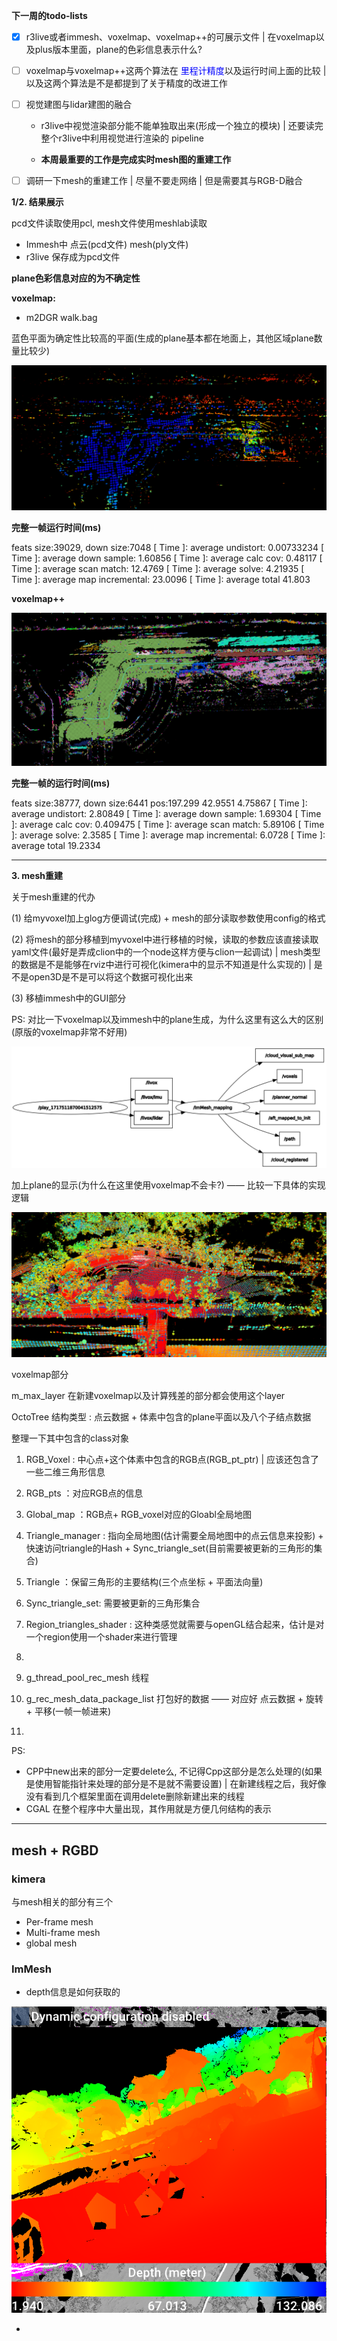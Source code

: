 

**下一周的todo-lists**

- [x] r3live或者immesh、voxelmap、voxelmap++的可展示文件 | 在voxelmap以及plus版本里面，plane的色彩信息表示什么? 
- [ ] voxelmap与voxelmap++这两个算法在 <font color=blue>里程计精度</font>以及运行时间上面的比较 | 以及这两个算法是不是都提到了关于精度的改进工作
- [ ] 视觉建图与lidar建图的融合

  - r3live中视觉渲染部分能不能单独取出来(形成一个独立的模块) | 还要读完整个r3live中利用视觉进行渲染的 pipeline

  - **本周最重要的工作是完成实时mesh图的重建工作**
- [ ] 调研一下mesh的重建工作 | 尽量不要走网络 | 但是需要其与RGB-D融合



**1/2.  结果展示**

pcd文件读取使用pcl, mesh文件使用meshlab读取

- Immesh中 点云(pcd文件) mesh(ply文件)
- r3live 保存成为pcd文件



**plane色彩信息对应的为不确定性**

**voxelmap:**

- m2DGR walk.bag

蓝色平面为确定性比较高的平面(生成的plane基本都在地面上，其他区域plane数量比较少)

![image-20240603154338475](figure/image-20240603154338475.png)

**完整一帧运行时间(ms)**

feats size:39029, down size:7048
[ Time ]: average undistort: 0.00733234
[ Time ]: average down sample: 1.60856
[ Time ]: average calc cov: 0.48117
[ Time ]: average scan match: 12.4769
[ Time ]: average solve: 4.21935
[ Time ]: average map incremental: 23.0096
[ Time ]:  average total 41.803



**voxelmap++**

![image-20240603163228861](figure/image-20240603163228861.png)



**完整一帧的运行时间(ms)**

feats size:38777, down size:6441
pos:197.299 42.9551 4.75867
[ Time ]: average undistort: 2.80849
[ Time ]: average down sample: 1.69304
[ Time ]: average calc cov: 0.409475
[ Time ]: average scan match: 5.89106
[ Time ]: average solve: 2.3585
[ Time ]: average map incremental: 6.0728
[ Time ]:  average total 19.2334





****



**3. mesh重建**

关于mesh重建的代办

(1) 给myvoxel加上glog方便调试(完成) + mesh的部分读取参数使用config的格式

(2) 将mesh的部分移植到myvoxel中进行移植的时候，读取的参数应该直接读取yaml文件(最好是弄成clion中的一个node这样方便与clion一起调试) | mesh类型的数据是不是能够在rviz中进行可视化(kimera中的显示不知道是什么实现的) | 是不是open3D是不是可以将这个数据可视化出来

(3)  移植immesh中的GUI部分

PS: 对比一下voxelmap以及immesh中的plane生成，为什么这里有这么大的区别(原版的voxelmap非常不好用)





![image-20240604224034465](figure/image-20240604224034465.png)





加上plane的显示(为什么在这里使用voxelmap不会卡?) —— 比较一下具体的实现逻辑

![image-20240605104608598](figure/image-20240605104608598.png)





voxelmap部分

m_max_layer  在新建voxelmap以及计算残差的部分都会使用这个layer

OctoTree 结构类型 : 点云数据 + 体素中包含的plane平面以及八个子结点数据











整理一下其中包含的class对象



1.  RGB_Voxel : 中心点+这个体素中包含的RGB点(RGB_pt_ptr) | 应该还包含了一些二维三角形信息
2.  RGB_pts ：对应RGB点的信息

3. Global_map ：RGB点+ RGB_voxel对应的Gloabl全局地图
4. Triangle_manager : 指向全局地图(估计需要全局地图中的点云信息来投影) + 快速访问triangle的Hash + Sync_triangle_set(目前需要被更新的三角形的集合)
5. Triangle ：保留三角形的主要结构(三个点坐标 + 平面法向量)
6. Sync_triangle_set: 需要被更新的三角形集合
7. Region_triangles_shader : 这种类感觉就需要与openGL结合起来，估计是对一个region使用一个shader来进行管理
8. 



1. g_thread_pool_rec_mesh 线程

2. g_rec_mesh_data_package_list 打包好的数据 —— 对应好 点云数据 + 旋转 + 平移(一帧一帧进来)

3. 









PS:

- CPP中new出来的部分一定要delete么, 不记得Cpp这部分是怎么处理的(如果是使用智能指针来处理的部分是不是就不需要设置) | 在新建线程之后，我好像没有看到几个框架里面在调用delete删除新建出来的线程
- CGAL 在整个程序中大量出现，其作用就是方便几何结构的表示

















****





## mesh + RGBD

### kimera

与mesh相关的部分有三个

- Per-frame mesh
- Multi-frame mesh
- global mesh



### ImMesh

- depth信息是如何获取的

![image-20240603141658614](figure/image-20240603141658614.png)

- 



